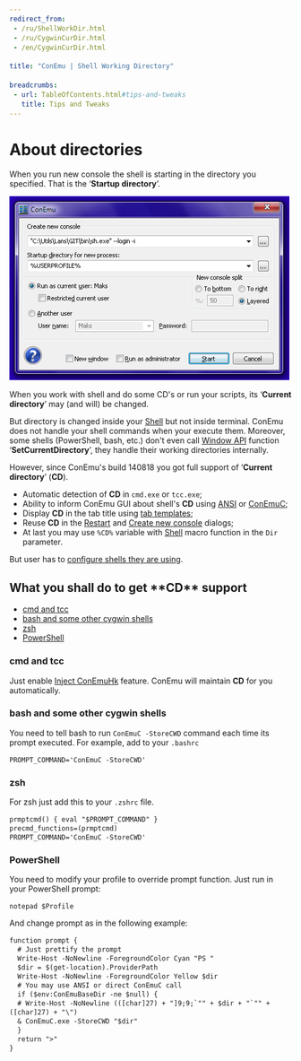 ```yaml
---
redirect_from:
 - /ru/ShellWorkDir.html
 - /ru/CygwinCurDir.html
 - /en/CygwinCurDir.html

title: "ConEmu | Shell Working Directory"

breadcrumbs:
 - url: TableOfContents.html#tips-and-tweaks
   title: Tips and Tweaks
---
```


# About directories

When you run new console the shell is starting in the directory you specified.
That is the ‘**Startup directory**’.

![ConEmu new console](/img/ConEmuCreate.png "ConEmu confirmation of new console creation")

When you work with shell and do some CD's or run your scripts,
its ‘**Current directory**’ may (and will) be changed.

But directory is changed inside your
[Shell](TerminalVsShell.html) but not inside terminal.
ConEmu does not handle your shell commands when your execute them.
Moreover, some shells (PowerShell, bash, etc.) don't even call
[Window API](WinApi.html) function ‘**SetCurrentDirectory**’,
they handle their working directories internally.

However, since ConEmu's build 140818 you got full support of ‘**Current directory**’ (**CD**).

* Automatic detection of **CD** in `cmd.exe` or `tcc.exe`;
* Ability to inform ConEmu GUI about shell's **CD** using
  [ANSI](AnsiEscapeCodes.html) or [ConEmuC](ConEmuC.html);
* Display **CD** in the tab title using
  [tab templates](SettingsTabBar.html);
* Reuse **CD** in the [Restart](RestartTab.html) and
  [Create new console](LaunchNewTab.html) dialogs;
* At last you may use `%CD%` variable with [Shell](GuiMacro.html#List_of_functions)
  macro function in the `Dir` parameter.
  
But user has to [configure shells they are using](#What_you_shall_do_to_get_CD_support).



<h2 id="What_you_shall_do_to_get_CD_support"> What you shall do to get **CD** support </h2>

* [cmd and tcc](#cmd_and_tcc)
* [bash and some other cygwin shells](#bash_and_other_cygwin_shells)
* [zsh](#zsh)
* [PowerShell](#PowerShell)

<h3 id="cmd_and_tcc"> cmd and tcc </h3>

Just enable [Inject ConEmuHk](ConEmuHk.html) feature.
ConEmu will maintain **CD** for you automatically.


<h3 id="bash_and_other_cygwin_shells"> bash and some other cygwin shells </h3>

You need to tell bash to run `ConEmuC -StoreCWD` command
each time its prompt executed.
For example, add to your `.bashrc`

~~~
PROMPT_COMMAND='ConEmuC -StoreCWD'
~~~


<h3 id="zsh"> zsh </h3>

For zsh just add this to your `.zshrc` file.

~~~
prmptcmd() { eval "$PROMPT_COMMAND" }
precmd_functions=(prmptcmd)
PROMPT_COMMAND='ConEmuC -StoreCWD'
~~~


<h3 id="PowerShell"> PowerShell </h3>

You need to modify your profile to override prompt function. Just run in your PowerShell prompt:

~~~
notepad $Profile
~~~

And change prompt as in the following example:

~~~
function prompt {
  # Just prettify the prompt
  Write-Host -NoNewline -ForegroundColor Cyan "PS "
  $dir = $(get-location).ProviderPath
  Write-Host -NoNewline -ForegroundColor Yellow $dir
  # You may use ANSI or direct ConEmuC call
  if ($env:ConEmuBaseDir -ne $null) {
  # Write-Host -NoNewline (([char]27) + "]9;9;`"" + $dir + "`"" + ([char]27) + "\")
  & ConEmuC.exe -StoreCWD "$dir"
  }
  return ">"
}
~~~
